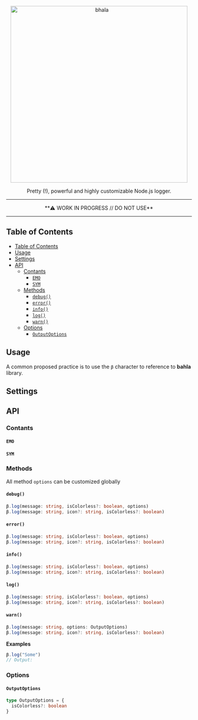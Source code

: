 <p align="center">
  <a href="https://yarnpkg.com/">
    <img alt="bhala" src="https://github.com/ivangabriele/bhala/blob/master/assets/logo.svg?raw=true" width="480">
  </a>
</p>

<p align="center">
  Pretty (!), powerful and highly customizable Node.js logger.
</p>

---

<p align="center">
**⚠️ WORK IN PROGRESS // DO NOT USE**
</p>

---

## Table of Contents

- [Table of Contents](#table-of-contents)
- [Usage](#usage)
- [Settings](#settings)
- [API](#api)
  - [Contants](#contants)
    - [`EMO`](#emo)
    - [`SYM`](#sym)
  - [Methods](#methods)
    - [`debug()`](#debug)
    - [`error()`](#error)
    - [`info()`](#info)
    - [`log()`](#log)
    - [`warn()`](#warn)
  - [Options](#options)
    - [`OutputOptions`](#outputoptions)

## Usage

A common proposed practice is to use the `β` character to reference to **bahla** library.

## Settings

## API

### Contants

#### `EMO`

#### `SYM`

### Methods

All method `options` can be customized globally

#### `debug()`

```ts
β.log(message: string, isColorless?: boolean, options)
β.log(message: string, icon?: string, isColorless?: boolean)
```

#### `error()`

```ts
β.log(message: string, isColorless?: boolean, options)
β.log(message: string, icon?: string, isColorless?: boolean)
```

#### `info()`

```ts
β.log(message: string, isColorless?: boolean, options)
β.log(message: string, icon?: string, isColorless?: boolean)
```

#### `log()`

```ts
β.log(message: string, isColorless?: boolean, options)
β.log(message: string, icon?: string, isColorless?: boolean)
```

#### `warn()`

```ts
β.log(message: string, options: OutputOptions)
β.log(message: string, icon?: string, isColorless?: boolean)
```

**Examples**

```ts
β.log("Some")
// Output: 
```

### Options

#### `OutputOptions`

```ts
type OutputOptions = {
  isColorless?: boolean
}
```
